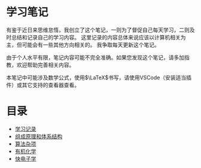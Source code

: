 # 学习笔记
有鉴于近日来思维怠惰，我创立了这个笔记，一则为了督促自己每天学习，二则及时总结和记录自己的学习内容。
这里记录的内容总体来说应该以计算机相关为主，但可能会有一些其他方向相关的。
我争取每天更新这个笔记。

由于个人水平有限，笔记内容可能不完全准确。如果您发现这个笔记，请多加指教，欢迎帮助完善相关内容。

本笔记中可能涉及数学公式，使用$\LaTeX$书写，请使用VSCode（安装适当插件）或其它支持的查看器查看。

# 目录
- [学习记录](log/2019.md)
- [组成原理和体系结构](组成原理和体系结构/目录.md)
- [算法杂项](算法杂项/目录.md)
- [有机化学](有机化学/目录.md)
- [快电子学](快电子学/目录.md)
